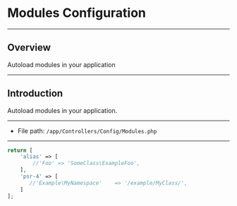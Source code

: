 # Modules Configuration

***

## Overview

Autoload modules in your application

***

## Introduction

Autoload modules in your application.

***
* File path: `/app/Controllers/Config/Modules.php`

***

```php
return [
    'alias' => [
        //'Foo' => 'SomeClass\ExampleFoo',
    ],
    'psr-4' => [
       //'Example\MyNamespace'    => '/example/MyClass/',
    ]
];
```